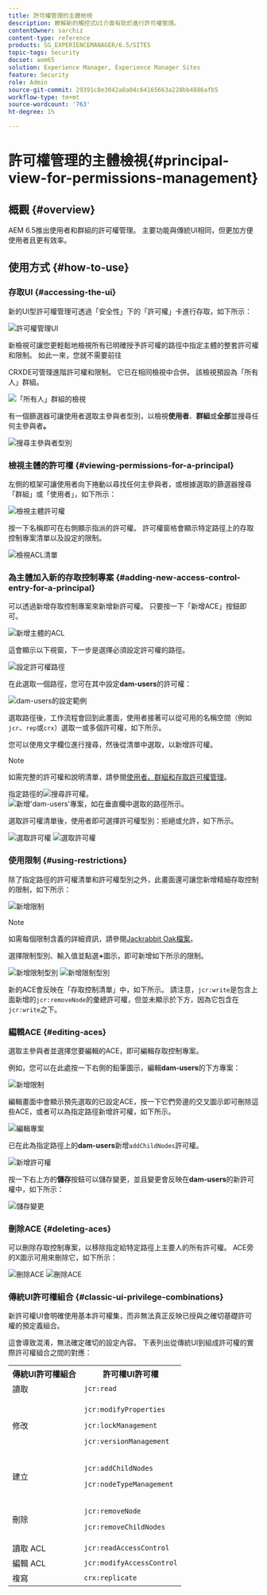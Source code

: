 ```yaml
---
title: 許可權管理的主體檢視
description: 瞭解新的觸控式UI介面有助於進行許可權管理。
contentOwner: sarchiz
content-type: reference
products: SG_EXPERIENCEMANAGER/6.5/SITES
topic-tags: Security
docset: aem65
solution: Experience Manager, Experience Manager Sites
feature: Security
role: Admin
source-git-commit: 29391c8e3042a8a04c64165663a228bb4886afb5
workflow-type: tm+mt
source-wordcount: '763'
ht-degree: 1%

---
```



# 許可權管理的主體檢視{#principal-view-for-permissions-management}

## 概觀 {#overview}

AEM 6.5推出使用者和群組的許可權管理。 主要功能與傳統UI相同，但更加方便使用者且更有效率。

## 使用方式 {#how-to-use}

### 存取UI {#accessing-the-ui}

新的UI型許可權管理可透過「安全性」下的「許可權」卡進行存取，如下所示：

![許可權管理UI](assets/screen_shot_2019-03-17at63333pm.png)

新檢視可讓您更輕鬆地檢視所有已明確授予許可權的路徑中指定主體的整套許可權和限制。 如此一來，您就不需要前往

CRXDE可管理進階許可權和限制。 它已在相同檢視中合併。 該檢視預設為「所有人」群組。

![ 「所有人」群組的檢視](assets/unu-1.png)

有一個篩選器可讓使用者選取主參與者型別，以檢視&#x200B;**使用者**、**群組**&#x200B;或&#x200B;**全部**&#x200B;並搜尋任何主參與者&#x200B;**。**

![搜尋主參與者型別](assets/image2019-3-20_23-52-51.png)

### 檢視主體的許可權 {#viewing-permissions-for-a-principal}

左側的框架可讓使用者向下捲動以尋找任何主參與者，或根據選取的篩選器搜尋「群組」或「使用者」，如下所示：

![檢視主體許可權](assets/doi-1.png)

按一下名稱即可在右側顯示指派的許可權。 許可權窗格會顯示特定路徑上的存取控制專案清單以及設定的限制。

![檢視ACL清單](assets/trei-1.png)

### 為主體加入新的存取控制專案 {#adding-new-access-control-entry-for-a-principal}

可以透過新增存取控制專案來新增新許可權。 只要按一下「新增ACE」按鈕即可。

![新增主體](assets/patru.png)的ACL

這會顯示以下視窗，下一步是選擇必須設定許可權的路徑。

![設定許可權路徑](assets/cinci-1.png)

在此選取一個路徑，您可在其中設定&#x200B;**dam-users**&#x200B;的許可權：

![dam-users的設定範例](assets/sase-1.png)

選取路徑後，工作流程會回到此畫面，使用者接著可以從可用的名稱空間（例如`jcr`、`rep`或`crx`）選取一或多個許可權，如下所示。

您可以使用文字欄位進行搜尋，然後從清單中選取，以新增許可權。

>[!NOTE]
>
>如需完整的許可權和說明清單，請參閱[使用者、群組和存取許可權管理](/help/sites-administering/user-group-ac-admin.md#access-right-management)。

指定路徑的![搜尋許可權。](assets/image2019-3-21_0-5-47.png) ![新增&#39;dam-users&#39;專案，如在垂直欄中選取的路徑所示。](assets/image2019-3-21_0-6-53.png)

選取許可權清單後，使用者即可選擇許可權型別：拒絕或允許，如下所示。

![選取許可權](assets/screen_shot_2019-03-17at63938pm.png) ![選取許可權](assets/screen_shot_2019-03-17at63947pm.png)

### 使用限制 {#using-restrictions}

除了指定路徑的許可權清單和許可權型別之外，此畫面還可讓您新增精細存取控制的限制，如下所示：

![新增限制](assets/image2019-3-21_1-4-14.png)

>[!NOTE]
>
>如需每個限制含義的詳細資訊，請參閱[Jackrabbit Oak檔案](https://jackrabbit.apache.org/oak/docs/security/authorization/restriction.html)。

選擇限制型別、輸入值並點選&#x200B;**+**&#x200B;圖示，即可新增如下所示的限制。

![新增限制型別](assets/sapte-1.png) ![新增限制型別](assets/opt-1.png)

新的ACE會反映在「存取控制清單」中，如下所示。 請注意，`jcr:write`是包含上面新增的`jcr:removeNode`的彙總許可權，但並未顯示於下方，因為它包含在`jcr:write`之下。

### 編輯ACE {#editing-aces}

選取主參與者並選擇您要編輯的ACE，即可編輯存取控制專案。

例如，您可以在此處按一下右側的鉛筆圖示，編輯&#x200B;**dam-users**&#x200B;的下方專案：

![新增限制](assets/image2019-3-21_0-35-39.png)

編輯畫面中會顯示預先選取的已設定ACE，按一下它們旁邊的交叉圖示即可刪除這些ACE，或者可以為指定路徑新增許可權，如下所示。

![編輯專案](assets/noua-1.png)

已在此為指定路徑上的&#x200B;**dam-users**&#x200B;新增`addChildNodes`許可權。

![新增許可權](assets/image2019-3-21_0-45-35.png)

按一下右上方的&#x200B;**儲存**&#x200B;按鈕可以儲存變更，並且變更會反映在&#x200B;**dam-users**&#x200B;的新許可權中，如下所示：

![儲存變更](assets/zece-1.png)

### 刪除ACE {#deleting-aces}

可以刪除存取控制專案，以移除指定給特定路徑上主要人的所有許可權。 ACE旁的X圖示可用來刪除它，如下所示：

![刪除ACE](assets/image2019-3-21_0-53-19.png) ![刪除ACE](assets/unspe.png)

### 傳統UI許可權組合 {#classic-ui-privilege-combinations}

新許可權UI會明確使用基本許可權集，而非無法真正反映已授與之確切基礎許可權的預定義組合。

這會導致混淆，無法確定確切的設定內容。 下表列出從傳統UI到組成許可權的實際許可權組合之間的對應：

<table>
 <tbody>
  <tr>
   <th>傳統UI許可權組合</th>
   <th>許可權UI許可權</th>
  </tr>
  <tr>
   <td>讀取</td>
   <td><code>jcr:read</code></td>
  </tr>
  <tr>
   <td>修改</td>
   <td><p><code>jcr:modifyProperties</code></p> <p><code>jcr:lockManagement</code></p> <p><code>jcr:versionManagement</code></p> </td>
  </tr>
  <tr>
   <td>建立</td>
   <td><p><code>jcr:addChildNodes</code></p> <p><code>jcr:nodeTypeManagement</code></p> </td>
  </tr>
  <tr>
   <td>刪除</td>
   <td><p><code>jcr:removeNode</code></p> <p><code>jcr:removeChildNodes</code></p> </td>
  </tr>
  <tr>
   <td>讀取 ACL</td>
   <td><code>jcr:readAccessControl</code></td>
  </tr>
  <tr>
   <td>編輯 ACL</td>
   <td><code>jcr:modifyAccessControl</code></td>
  </tr>
  <tr>
   <td>複寫</td>
   <td><code>crx:replicate</code></td>
  </tr>
 </tbody>
</table>
